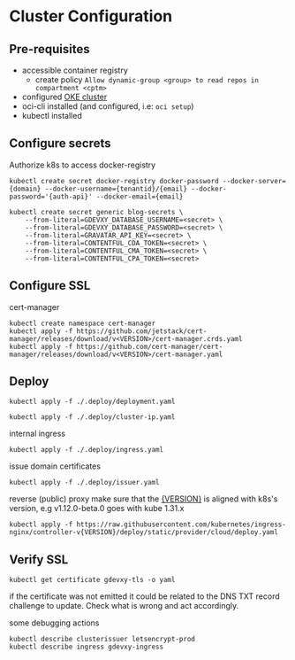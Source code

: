 # Cluster Configuration

## Pre-requisites

- accessible container registry 
  - create policy `Allow dynamic-group <group> to read repos in compartment <cptm>`
- configured [OKE cluster](https://docs.oracle.com/en-us/iaas/Content/ContEng/Tasks/contengcreatingclusterusingoke_topic-Using_the_Console_to_create_a_Quick_Cluster_with_Default_Settings.htm)
- oci-cli installed (and configured, i.e: `oci setup`)
- kubectl installed

## Configure secrets

Authorize k8s to access docker-registry

```script
kubectl create secret docker-registry docker-password --docker-server={domain} --docker-username={tenantid}/{email} --docker-password='{auth-api}' --docker-email={email}
```

```script
kubectl create secret generic blog-secrets \
    --from-literal=GDEVXY_DATABASE_USERNAME=<secret> \
    --from-literal=GDEVXY_DATABASE_PASSWORD=<secret> \
    --from-literal=GRAVATAR_API_KEY=<secret> \
    --from-literal=CONTENTFUL_CDA_TOKEN=<secret> \
    --from-literal=CONTENTFUL_CMA_TOKEN=<secret> \
    --from-literal=CONTENTFUL_CPA_TOKEN=<secret>
```

## Configure SSL

cert-manager

```script
kubectl create namespace cert-manager
kubectl apply -f https://github.com/jetstack/cert-manager/releases/download/v<VERSION>/cert-manager.crds.yaml
kubectl apply -f https://github.com/cert-manager/cert-manager/releases/download/v<VERSION>/cert-manager.yaml
```

## Deploy

```script
kubectl apply -f ./.deploy/deployment.yaml
```

```script
kubectl apply -f ./.deploy/cluster-ip.yaml
```

internal ingress

```script
kubectl apply -f ./.deploy/ingress.yaml
```

issue domain certificates

```script
kubectl apply -f ./.deploy/issuer.yaml
```

reverse (public) proxy
make sure that the [{VERSION}](https://github.com/kubernetes/ingress-nginx) is aligned with k8s's version, e.g v1.12.0-beta.0 goes with kube 1.31.x

```script
kubectl apply -f https://raw.githubusercontent.com/kubernetes/ingress-nginx/controller-v{VERSION}/deploy/static/provider/cloud/deploy.yaml
```

## Verify SSL

```script
kubectl get certificate gdevxy-tls -o yaml
```

if the certificate was not emitted it could be related to the DNS TXT record challenge to update. Check what is wrong and act accordingly.

some debugging actions

```script
kubectl describe clusterissuer letsencrypt-prod
kubectl describe ingress gdevxy-ingress
```
